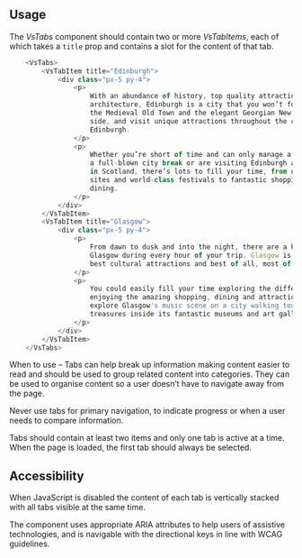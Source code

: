 ## Usage

The *VsTabs* component should contain two or more *VsTabItems*, each of which takes a `title` prop
and contains a slot for the content of that tab.

```js
    <VsTabs>
        <VsTabItem title="Edinburgh">
            <div class="px-5 py-4">
                <p>
                    With an abundance of history, top quality attractions and beautiful
                    architecture, Edinburgh is a city that you won’t forget in a hurry. Explore
                    the Medieval Old Town and the elegant Georgian New Town, which sit side by
                    side, and visit unique attractions throughout the city on a holiday in
                    Edinburgh.
                </p>
                <p>
                    Whether you’re short of time and can only manage a weekend break, planning
                    a full-blown city break or are visiting Edinburgh as part of a wider holiday
                    in Scotland, there’s lots to fill your time, from unforgettable historic
                    sites and world-class festivals to fantastic shopping and mouth-watering
                    dining.
                </p>
            </div>
        </VsTabItem>
        <VsTabItem title="Glasgow">
            <div class="px-5 py-4">
                <p>
                    From dawn to dusk and into the night, there are a huge range of things to do in
                    Glasgow during every hour of your trip. Glasgow is home to some of Scotland's
                    best cultural attractions and best of all, most of them are completely free!
                </p>
                <p>
                    You could easily fill your time exploring the different neighbourhoods, and
                    enjoying the amazing shopping, dining and attractions in Glasgow. Maybe you'll
                    explore Glasgow's music scene on a city walking tour, or uncover countless
                    treasures inside its fantastic museums and art galleries?
                </p>
            </div>
        </VsTabItem>
    </VsTabs>
```

When to use – Tabs can help break up information making content easier to read and should be used
to group related content into categories. They can be used to organise content so a user doesn’t
have to navigate away from the page.

Never use tabs for primary navigation, to indicate progress or when a user needs to compare
information.

Tabs should contain at least two items and only one tab is active at a time. When the page is
loaded, the first tab should always be selected.

## Accessibility
When JavaScript is disabled the content of each tab is vertically stacked with all tabs visible at
the same time.

The component uses appropriate ARIA attributes to help users of assistive technologies, and is
navigable with the directional keys in line with WCAG guidelines.


